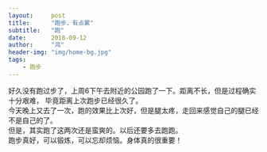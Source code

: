 ```yaml
---
layout:     post
title:      "跑步，有点累"
subtitle:   "跑"
date:       2018-09-12
author:     "鸿"
header-img: "img/home-bg.jpg"
tags:
    - 跑步
---
```



好久没有跑过步了，上周6下午去附近的公园跑了一下。距离不长，但是过程确实十分艰难，
毕竟距离上次跑步已经很久了。   
今天晚上又去了一次，跑的效果比上次好，但是腿太疼，走回来感觉自己的腿已经不是自己的了。  
但是，其实跑了这两次还是蛮爽的。以后还要多去跑跑。  
跑步真好，可以锻炼，可以忘却烦恼。身体真的很重要！


